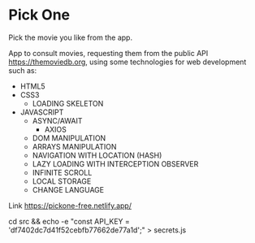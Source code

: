 # Pick One

Pick the movie you like from the app.

App to consult movies, requesting them from the public API https://themoviedb.org, using some technologies for web development such as:

* HTML5
* CSS3
    * LOADING SKELETON
* JAVASCRIPT
    * ASYNC/AWAIT
        * AXIOS
    * DOM MANIPULATION
    * ARRAYS MANIPULATION
    * NAVIGATION WITH LOCATION (HASH)
    * LAZY LOADING WITH INTERCEPTION OBSERVER
    * INFINITE SCROLL
    * LOCAL STORAGE
    * CHANGE LANGUAGE

Link https://pickone-free.netlify.app/

cd src && echo -e "const API_KEY = 'df7402dc7d41f52cebfb77662de77a1d';" > secrets.js
